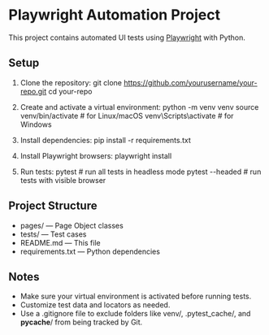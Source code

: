 # Playwright Automation Project

This project contains automated UI tests using [Playwright](https://playwright.dev/python/) with Python.

## Setup

1. Clone the repository:
   git clone https://github.com/yourusername/your-repo.git
   cd your-repo

2. Create and activate a virtual environment:
   python -m venv venv
   source venv/bin/activate   # for Linux/macOS
   venv\Scripts\activate      # for Windows

3. Install dependencies:
   pip install -r requirements.txt

4. Install Playwright browsers:
   playwright install

5. Run tests:
   pytest            # run all tests in headless mode
   pytest --headed   # run tests with visible browser

## Project Structure

- pages/ — Page Object classes  
- tests/ — Test cases  
- README.md — This file  
- requirements.txt — Python dependencies

## Notes

- Make sure your virtual environment is activated before running tests.  
- Customize test data and locators as needed.  
- Use a .gitignore file to exclude folders like venv/, .pytest_cache/, and __pycache__/ from being tracked by Git.

